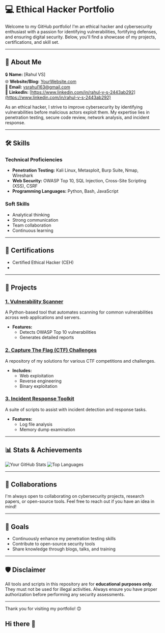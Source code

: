 # 💻 Ethical Hacker Portfolio

Welcome to my GitHub portfolio! I'm an ethical hacker and cybersecurity enthusiast with a passion for identifying vulnerabilities, fortifying defenses, and ensuring digital security. Below, you'll find a showcase of my projects, certifications, and skill set.

---

## 🚀 About Me

🔒 **Name:** [Rahul VS]  
🌐 **Website/Blog:** [YourWebsite.com](https://rvs1122.github.io)  
📧 **Email:** [vsrahul163@gmail.com](mailto:vsrahul163@gmail.com.com)  
💼 **LinkedIn:** [https://www.linkedin.com/in/rahul-v-s-2443ab292](https://www.linkedin.com/in/rahul-v-s-2443ab292)  


As an ethical hacker, I strive to improve cybersecurity by identifying vulnerabilities before malicious actors exploit them. My expertise lies in penetration testing, secure code review, network analysis, and incident response.

---

## 🛠️ Skills

### Technical Proficiencies
- **Penetration Testing:** Kali Linux, Metasploit, Burp Suite, Nmap, Wireshark
- **Web Security:** OWASP Top 10, SQL Injection, Cross-Site Scripting (XSS), CSRF
- **Programming Languages:** Python, Bash, JavaScript

### Soft Skills
- Analytical thinking
- Strong communication
- Team collaboration
- Continuous learning

---

## 📜 Certifications

- Certified Ethical Hacker (CEH) 
- 
---

## 🔧 Projects

### [1. Vulnerability Scanner](https://github.com/YourUsername/vulnerability-scanner)
A Python-based tool that automates scanning for common vulnerabilities across web applications and servers.
- **Features:**
  - Detects OWASP Top 10 vulnerabilities
  - Generates detailed reports

### [2. Capture The Flag (CTF) Challenges](https://github.com/YourUsername/ctf-solutions)
A repository of my solutions for various CTF competitions and challenges.
- **Includes:**
  - Web exploitation
  - Reverse engineering
  - Binary exploitation

### [3. Incident Response Toolkit](https://github.com/YourUsername/incident-response-toolkit)
A suite of scripts to assist with incident detection and response tasks.
- **Features:**
  - Log file analysis
  - Memory dump examination

---

## 📊 Stats & Achievements

![Your GitHub Stats](https://github-readme-stats.vercel.app/api?username=YourUsername&show_icons=true&theme=radical)
![Top Languages](https://github-readme-stats.vercel.app/api/top-langs/?username=YourUsername&layout=compact&theme=radical)

---

## 🤝 Collaborations

I'm always open to collaborating on cybersecurity projects, research papers, or open-source tools. Feel free to reach out if you have an idea in mind!

---

## 🎯 Goals

- Continuously enhance my penetration testing skills
- Contribute to open-source security tools
- Share knowledge through blogs, talks, and training

---

## 🛡️ Disclaimer

All tools and scripts in this repository are for **educational purposes only**. They must not be used for illegal activities. Always ensure you have proper authorization before performing any security assessments.

---

Thank you for visiting my portfolio! 😊
## Hi there 👋

<!--
**RVS1122/RVS1122** is a ✨ _special_ ✨ repository because its `README.md` (this file) appears on your GitHub profile.

Here are some ideas to get you started:

- 🔭 I’m currently working on ...
- 🌱 I’m currently learning ...
- 👯 I’m looking to collaborate on ...
- 🤔 I’m looking for help with ...
- 💬 Ask me about ...
- 📫 How to reach me: ...
- 😄 Pronouns: ...
- ⚡ Fun fact: ...
-->
